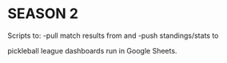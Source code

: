 # SEASON 2

Scripts to:
 -pull match results from and 
 -push standings/stats to 

pickleball league dashboards run in Google Sheets.